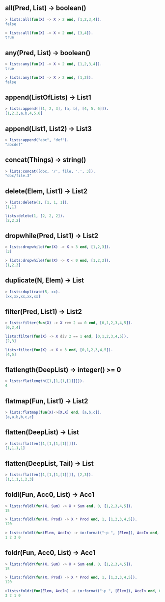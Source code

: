 ## all(Pred, List) -> boolean()

```erlang
> lists:all(fun(X) -> X > 2 end, [1,2,3,4]).
false

> lists:all(fun(X) -> X > 2 end, [3,4]).
true
```

## any(Pred, List) -> boolean()

```erlang
> lists:any(fun(X) -> X > 2 end, [1,2,3,4]).
true

> lists:any(fun(X) -> X > 2 end, [1,2]).
false
```

## append(ListOfLists) -> List1

```erlang
> lists:append([[1, 2, 3], [a, b], [4, 5, 6]]).
[1,2,3,a,b,4,5,6]
```

## append(List1, List2) -> List3

```erlang
> lists:append("abc", "def").
"abcdef"
```

## concat(Things) -> string()

```erlang
> lists:concat([doc, '/', file, '.', 3]).
"doc/file.3"
```

## delete(Elem, List1) -> List2

```erlang
> lists:delete(1, [1, 1, 1]).
[1,1]

lists:delete(1, [2, 2, 2]).
[2,2,2]
```

## dropwhile(Pred, List1) -> List2

```erlang
> lists:dropwhile(fun(X) -> X < 3 end, [1,2,3]).
[3]

> lists:dropwhile(fun(X) -> X < 0 end, [1,2,3]).
[1,2,3]
```

## duplicate(N, Elem) -> List

```erlang
> lists:duplicate(5, xx).
[xx,xx,xx,xx,xx]
```

## filter(Pred, List1) -> List2

```erlang
> lists:filter(fun(X) -> X rem 2 == 0 end, [0,1,2,3,4,5]).
[0,2,4]

lists:filter(fun(X) -> X div 2 == 1 end, [0,1,2,3,4,5]).
[2,3]

lists:filter(fun(X) -> X > 3 end, [0,1,2,3,4,5]).
[4,5]
```

## flatlength(DeepList) -> integer() >= 0

```erlang
> lists:flatlength([1,[1,[1,[1]]]]).
4
```

## flatmap(Fun, List1) -> List2

```erlang
> lists:flatmap(fun(X)->[X,X] end, [a,b,c]).
[a,a,b,b,c,c]
```

## flatten(DeepList) -> List

```erlang
> lists:flatten([1,[1,[1,[1]]]]).
[1,1,1,1]
```

## flatten(DeepList, Tail) -> List

```erlang
> lists:flatten([1,[1,[1,[1]]]], [2,3]).
[1,1,1,1,2,3]
```

## foldl(Fun, Acc0, List) -> Acc1

```erlang
> lists:foldl(fun(X, Sum) -> X + Sum end, 0, [1,2,3,4,5]).
15

> lists:foldl(fun(X, Prod) -> X * Prod end, 1, [1,2,3,4,5]).
120

> lists:foldl(fun(Elem, AccIn) -> io:format("~p ", [Elem]), AccIn end, 0, [1,2,3]).
1 2 3 0
```

## foldr(Fun, Acc0, List) -> Acc1

```erlang
> lists:foldr(fun(X, Sum) -> X + Sum end, 0, [1,2,3,4,5]).
15

> lists:foldr(fun(X, Prod) -> X * Prod end, 1, [1,2,3,4,5]).
120

>lists:foldr(fun(Elem, AccIn) -> io:format("~p ", [Elem]), AccIn end, 0, [1,2,3]).
3 2 1 0
```
